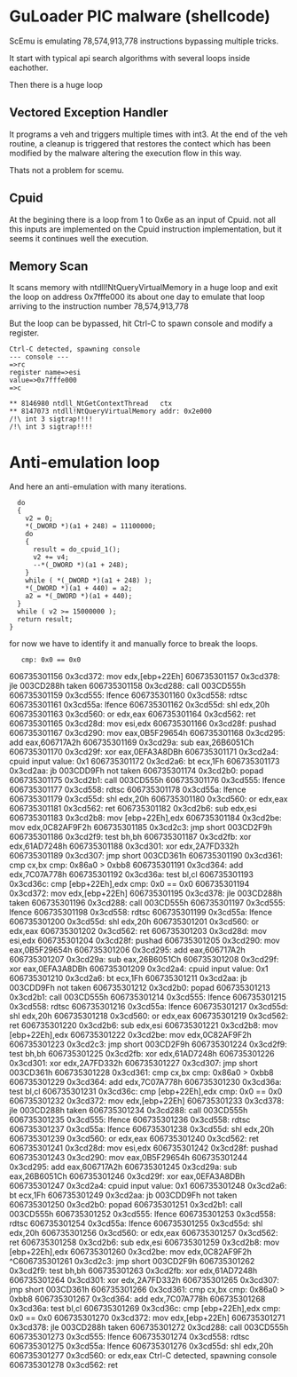 # GuLoader PIC malware (shellcode)

ScEmu is emulating 78,574,913,778 instructions bypassing multiple tricks.

It start with typical api search algorithms with several loops inside eachother.

Then there is a huge loop 

## Vectored Exception Handler

It programs a veh and triggers multiple times with int3.
At the end of the veh routine, a cleanup is triggered that restores the contect which 
has been modified by the malware altering the execution flow in this way.

Thats not a problem for scemu.

## Cpuid

At the begining there is a loop from 1 to 0x6e as an input of Cpuid.
not all this inputs are implemented on the Cpuid instruction implementation, but it seems
it continues well the execution.

## Memory Scan

It scans memory with ntdll!NtQueryVirtualMemory in a huge loop and exit the loop on address 0x7fffe000
its about one day to emulate that loop arriving to the instruction number 78,574,913,778

But the loop can be bypassed, hit Ctrl-C to spawn console and modify a register.

```
Ctrl-C detected, spawning console
--- console ---
=>rc
register name=>esi
value=>0x7fffe000
=>c

** 8146980 ntdll_NtGetContextThread   ctx  
** 8147073 ntdll!NtQueryVirtualMemory addr: 0x2e000 
/!\ int 3 sigtrap!!!!
/!\ int 3 sigtrap!!!!
```

# Anti-emulation loop


And here an anti-emulation with many iterations.
```
  do
  {
    v2 = 0;
    *(_DWORD *)(a1 + 248) = 11100000;
    do
    {
      result = do_cpuid_1();
      v2 += v4;
      --*(_DWORD *)(a1 + 248);
    }
    while ( *(_DWORD *)(a1 + 248) );
    *(_DWORD *)(a1 + 440) = a2;
    a2 = *(_DWORD *)(a1 + 440);
  }
  while ( v2 >= 15000000 );
  return result;
}
```


for now we have to identify it and manually force to break the loops.



       cmp: 0x0 == 0x0
606735301156 0x3cd372: mov   edx,[ebp+22Eh]
606735301157 0x3cd378: jle   003CD288h taken 
606735301158 0x3cd288: call  003CD555h
606735301159 0x3cd555: lfence
606735301160 0x3cd558: rdtsc
606735301161 0x3cd55a: lfence
606735301162 0x3cd55d: shl   edx,20h
606735301163 0x3cd560: or    edx,eax
606735301164 0x3cd562: ret
606735301165 0x3cd28d: mov   esi,edx
606735301166 0x3cd28f: pushad
606735301167 0x3cd290: mov   eax,0B5F29654h
606735301168 0x3cd295: add   eax,606717A2h
606735301169 0x3cd29a: sub   eax,26B6051Ch
606735301170 0x3cd29f: xor   eax,0EFA3A8DBh
606735301171 0x3cd2a4: cpuid
        input value: 0x1
606735301172 0x3cd2a6: bt    ecx,1Fh
606735301173 0x3cd2aa: jb    003CDD9Fh not taken 
606735301174 0x3cd2b0: popad
606735301175 0x3cd2b1: call  003CD555h
606735301176 0x3cd555: lfence
606735301177 0x3cd558: rdtsc
606735301178 0x3cd55a: lfence
606735301179 0x3cd55d: shl   edx,20h
606735301180 0x3cd560: or    edx,eax
606735301181 0x3cd562: ret
606735301182 0x3cd2b6: sub   edx,esi
606735301183 0x3cd2b8: mov   [ebp+22Eh],edx
606735301184 0x3cd2be: mov   edx,0C82AF9F2h
606735301185 0x3cd2c3: jmp   short 003CD2F9h
606735301186 0x3cd2f9: test  bh,bh
606735301187 0x3cd2fb: xor   edx,61AD7248h
606735301188 0x3cd301: xor   edx,2A7FD332h
606735301189 0x3cd307: jmp   short 003CD361h
606735301190 0x3cd361: cmp   cx,bx
        cmp: 0x86a0 > 0xbb8
606735301191 0x3cd364: add   edx,7C07A778h
606735301192 0x3cd36a: test  bl,cl
606735301193 0x3cd36c: cmp   [ebp+22Eh],edx
        cmp: 0x0 == 0x0
606735301194 0x3cd372: mov   edx,[ebp+22Eh]
606735301195 0x3cd378: jle   003CD288h taken 
606735301196 0x3cd288: call  003CD555h
606735301197 0x3cd555: lfence
606735301198 0x3cd558: rdtsc
606735301199 0x3cd55a: lfence
606735301200 0x3cd55d: shl   edx,20h
606735301201 0x3cd560: or    edx,eax
606735301202 0x3cd562: ret
606735301203 0x3cd28d: mov   esi,edx
606735301204 0x3cd28f: pushad
606735301205 0x3cd290: mov   eax,0B5F29654h
606735301206 0x3cd295: add   eax,606717A2h
606735301207 0x3cd29a: sub   eax,26B6051Ch
606735301208 0x3cd29f: xor   eax,0EFA3A8DBh
606735301209 0x3cd2a4: cpuid
        input value: 0x1
606735301210 0x3cd2a6: bt    ecx,1Fh
606735301211 0x3cd2aa: jb    003CDD9Fh not taken 
606735301212 0x3cd2b0: popad
606735301213 0x3cd2b1: call  003CD555h
606735301214 0x3cd555: lfence
606735301215 0x3cd558: rdtsc
606735301216 0x3cd55a: lfence
606735301217 0x3cd55d: shl   edx,20h
606735301218 0x3cd560: or    edx,eax
606735301219 0x3cd562: ret
606735301220 0x3cd2b6: sub   edx,esi
606735301221 0x3cd2b8: mov   [ebp+22Eh],edx
606735301222 0x3cd2be: mov   edx,0C82AF9F2h
606735301223 0x3cd2c3: jmp   short 003CD2F9h
606735301224 0x3cd2f9: test  bh,bh
606735301225 0x3cd2fb: xor   edx,61AD7248h
606735301226 0x3cd301: xor   edx,2A7FD332h
606735301227 0x3cd307: jmp   short 003CD361h
606735301228 0x3cd361: cmp   cx,bx
        cmp: 0x86a0 > 0xbb8
606735301229 0x3cd364: add   edx,7C07A778h
606735301230 0x3cd36a: test  bl,cl
606735301231 0x3cd36c: cmp   [ebp+22Eh],edx
        cmp: 0x0 == 0x0
606735301232 0x3cd372: mov   edx,[ebp+22Eh]
606735301233 0x3cd378: jle   003CD288h taken 
606735301234 0x3cd288: call  003CD555h
606735301235 0x3cd555: lfence
606735301236 0x3cd558: rdtsc
606735301237 0x3cd55a: lfence
606735301238 0x3cd55d: shl   edx,20h
606735301239 0x3cd560: or    edx,eax
606735301240 0x3cd562: ret
606735301241 0x3cd28d: mov   esi,edx
606735301242 0x3cd28f: pushad
606735301243 0x3cd290: mov   eax,0B5F29654h
606735301244 0x3cd295: add   eax,606717A2h
606735301245 0x3cd29a: sub   eax,26B6051Ch
606735301246 0x3cd29f: xor   eax,0EFA3A8DBh
606735301247 0x3cd2a4: cpuid
        input value: 0x1
606735301248 0x3cd2a6: bt    ecx,1Fh
606735301249 0x3cd2aa: jb    003CDD9Fh not taken 
606735301250 0x3cd2b0: popad
606735301251 0x3cd2b1: call  003CD555h
606735301252 0x3cd555: lfence
606735301253 0x3cd558: rdtsc
606735301254 0x3cd55a: lfence
606735301255 0x3cd55d: shl   edx,20h
606735301256 0x3cd560: or    edx,eax
606735301257 0x3cd562: ret
606735301258 0x3cd2b6: sub   edx,esi
606735301259 0x3cd2b8: mov   [ebp+22Eh],edx
606735301260 0x3cd2be: mov   edx,0C82AF9F2h
^C606735301261 0x3cd2c3: jmp   short 003CD2F9h
606735301262 0x3cd2f9: test  bh,bh
606735301263 0x3cd2fb: xor   edx,61AD7248h
606735301264 0x3cd301: xor   edx,2A7FD332h
606735301265 0x3cd307: jmp   short 003CD361h
606735301266 0x3cd361: cmp   cx,bx
        cmp: 0x86a0 > 0xbb8
606735301267 0x3cd364: add   edx,7C07A778h
606735301268 0x3cd36a: test  bl,cl
606735301269 0x3cd36c: cmp   [ebp+22Eh],edx
        cmp: 0x0 == 0x0
606735301270 0x3cd372: mov   edx,[ebp+22Eh]
606735301271 0x3cd378: jle   003CD288h taken 
606735301272 0x3cd288: call  003CD555h
606735301273 0x3cd555: lfence
606735301274 0x3cd558: rdtsc
606735301275 0x3cd55a: lfence
606735301276 0x3cd55d: shl   edx,20h
606735301277 0x3cd560: or    edx,eax
Ctrl-C detected, spawning console
606735301278 0x3cd562: ret


